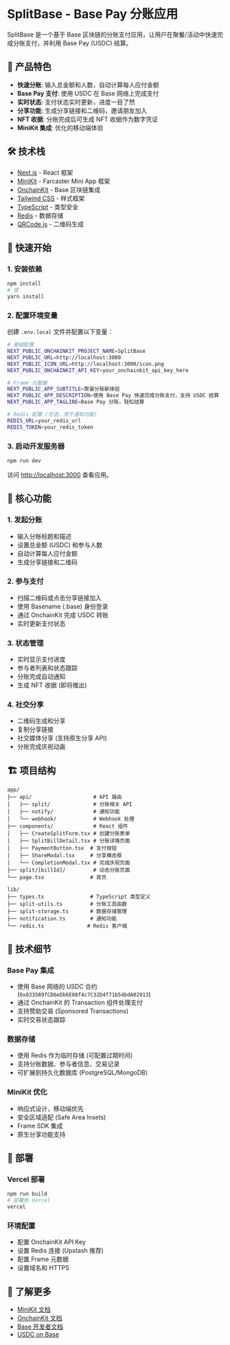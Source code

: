 # SplitBase - Base Pay 分账应用

SplitBase 是一个基于 Base 区块链的分账支付应用，让用户在聚餐/活动中快速完成分账支付，并利用 Base Pay (USDC) 结算。

## 🎯 产品特色

- **快速分账**: 输入总金额和人数，自动计算每人应付金额
- **Base Pay 支付**: 使用 USDC 在 Base 网络上完成支付
- **实时状态**: 支付状态实时更新，进度一目了然
- **分享功能**: 生成分享链接和二维码，邀请朋友加入
- **NFT 收据**: 分账完成后可生成 NFT 收据作为数字凭证
- **MiniKit 集成**: 优化的移动端体验

## 🛠 技术栈

- [Next.js](https://nextjs.org) - React 框架
- [MiniKit](https://docs.base.org/builderkits/minikit/overview) - Farcaster Mini App 框架
- [OnchainKit](https://www.base.org/builders/onchainkit) - Base 区块链集成
- [Tailwind CSS](https://tailwindcss.com) - 样式框架
- [TypeScript](https://www.typescriptlang.org) - 类型安全
- [Redis](https://redis.io) - 数据存储
- [QRCode.js](https://github.com/soldair/node-qrcode) - 二维码生成

## 🚀 快速开始

### 1. 安装依赖

```bash
npm install
# 或
yarn install
```

### 2. 配置环境变量

创建 `.env.local` 文件并配置以下变量：

```bash
# 基础配置
NEXT_PUBLIC_ONCHAINKIT_PROJECT_NAME=SplitBase
NEXT_PUBLIC_URL=http://localhost:3000
NEXT_PUBLIC_ICON_URL=http://localhost:3000/icon.png
NEXT_PUBLIC_ONCHAINKIT_API_KEY=your_onchainkit_api_key_here

# Frame 元数据
NEXT_PUBLIC_APP_SUBTITLE=聚餐分账新体验
NEXT_PUBLIC_APP_DESCRIPTION=使用 Base Pay 快速完成分账支付，支持 USDC 结算
NEXT_PUBLIC_APP_TAGLINE=Base Pay 分账，轻松结算

# Redis 配置 (可选，用于通知功能)
REDIS_URL=your_redis_url
REDIS_TOKEN=your_redis_token
```

### 3. 启动开发服务器

```bash
npm run dev
```

访问 [http://localhost:3000](http://localhost:3000) 查看应用。

## 📱 核心功能

### 1. 发起分账

- 输入分账标题和描述
- 设置总金额 (USDC) 和参与人数
- 自动计算每人应付金额
- 生成分享链接和二维码

### 2. 参与支付

- 扫描二维码或点击分享链接加入
- 使用 Basename (.base) 身份登录
- 通过 OnchainKit 完成 USDC 转账
- 实时更新支付状态

### 3. 状态管理

- 实时显示支付进度
- 参与者列表和状态跟踪
- 分账完成自动通知
- 生成 NFT 收据 (即将推出)

### 4. 社交分享

- 二维码生成和分享
- 复制分享链接
- 社交媒体分享 (支持原生分享 API)
- 分账完成庆祝动画

## 🏗 项目结构

```
app/
├── api/                    # API 路由
│   ├── split/              # 分账相关 API
│   ├── notify/             # 通知功能
│   └── webhook/            # Webhook 处理
├── components/             # React 组件
│   ├── CreateSplitForm.tsx # 创建分账表单
│   ├── SplitBillDetail.tsx # 分账详情页面
│   ├── PaymentButton.tsx  # 支付按钮
│   ├── ShareModal.tsx     # 分享模态框
│   └── CompletionModal.tsx # 完成庆祝页面
├── split/[billId]/         # 动态分账页面
└── page.tsx               # 首页

lib/
├── types.ts               # TypeScript 类型定义
├── split-utils.ts         # 分账工具函数
├── split-storage.ts       # 数据存储管理
├── notification.ts        # 通知功能
└── redis.ts              # Redis 客户端
```

## 🔧 技术细节

### Base Pay 集成

- 使用 Base 网络的 USDC 合约 (`0x833589fCD6eDb6E08f4c7C32D4f71b54bdA02913`)
- 通过 OnchainKit 的 Transaction 组件处理支付
- 支持赞助交易 (Sponsored Transactions)
- 实时交易状态跟踪

### 数据存储

- 使用 Redis 作为临时存储 (可配置过期时间)
- 支持分账数据、参与者信息、交易记录
- 可扩展到持久化数据库 (PostgreSQL/MongoDB)

### MiniKit 优化

- 响应式设计，移动端优先
- 安全区域适配 (Safe Area Insets)
- Frame SDK 集成
- 原生分享功能支持

## 🚀 部署

### Vercel 部署

```bash
npm run build
# 部署到 Vercel
vercel
```

### 环境配置

- 配置 OnchainKit API Key
- 设置 Redis 连接 (Upstash 推荐)
- 配置 Frame 元数据
- 设置域名和 HTTPS

## 📖 了解更多

- [MiniKit 文档](https://docs.base.org/builderkits/minikit/overview)
- [OnchainKit 文档](https://docs.base.org/builderkits/onchainkit/getting-started)
- [Base 开发者文档](https://docs.base.org)
- [USDC on Base](https://www.centre.io/usdc-multichain/base)
